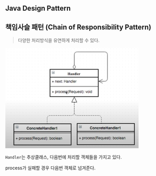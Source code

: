 ## Java Design Pattern



## 책임사슬 패턴 (Chain of Responsibility Pattern)

>  다양한 처리방식을 유연하게 처리할 수 있다.



![image-20200420191016043](21_Chain_of_Responsibility.assets/image-20200420191016043.png)



`Handler`는 추상클래스, 다음번에 처리할 객체들을 가지고 있다.

process가 실패할 경우 다음번 객체로 넘겨준다.







